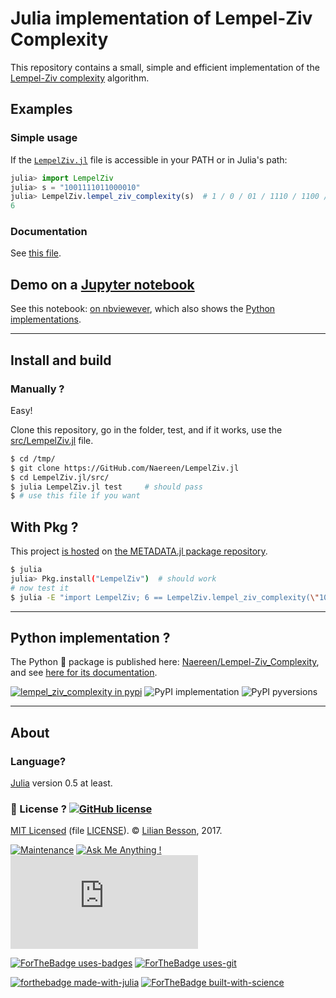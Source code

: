 # Julia implementation of Lempel-Ziv Complexity

This repository contains a small, simple and efficient implementation of the [Lempel-Ziv complexity](https://en.wikipedia.org/wiki/LempelZiv.jl) algorithm.

## Examples
### Simple usage
If the [`LempelZiv.jl`](src/LempelZiv.jl) file is accessible in your PATH or in Julia's path:

```julia
julia> import LempelZiv
julia> s = "1001111011000010"
julia> LempelZiv.lempel_ziv_complexity(s)  # 1 / 0 / 01 / 1110 / 1100 / 0010
6
```

### Documentation
See [this file](https://naereen.github.io/LempelZiv.jl/doc/index.html).

## Demo on a [Jupyter notebook](https://www.Jupyter.org/)
See this notebook: [on nbviewever](https://nbviewer.jupyter.org/github/Naereen/LempelZiv.jl/blob/master/Short_study_of_the_LempelZiv.jl.ipynb), which also shows the [Python implementations](https://github.com/Naereen/Lempel-Ziv_Complexity).

----

## Install and build
### Manually ?
Easy!

Clone this repository, go in the folder, test, and if it works, use the [src/LempelZiv.jl](src/LempelZiv.jl) file.

```bash
$ cd /tmp/
$ git clone https://GitHub.com/Naereen/LempelZiv.jl
$ cd LempelZiv.jl/src/
$ julia LempelZiv.jl test     # should pass
$ # use this file if you want
```

## With Pkg ?
This project [is hosted](https://github.com/Naereen/LempelZiv.jl/issues/1) on [the METADATA.jl package repository](https://pkg.julialang.org/LempelZiv.jl/).

```bash
$ julia
julia> Pkg.install("LempelZiv")  # should work
# now test it
$ julia -E "import LempelZiv; 6 == LempelZiv.lempel_ziv_complexity(\"1001111011000010\")"  # test
```

----

## Python implementation ?

The Python :snake: package is published here: [Naereen/Lempel-Ziv_Complexity](https://github.com/Naereen/Lempel-Ziv_Complexity),
and see [here for its documentation](https://naereen.github.io/Lempel-Ziv_Complexity/doc/index.html).

[![lempel_ziv_complexity in pypi](https://img.shields.io/pypi/v/lempel_ziv_complexity.svg)](https://pypi.org/project/LempelZiv.jl/)
![PyPI implementation](https://img.shields.io/pypi/implementation/lempel_ziv_complexity.svg)
![PyPI pyversions](https://img.shields.io/pypi/pyversions/lempel_ziv_complexity.svg)

----

## About
### Language?
[Julia](https://www.julialang.org/) version 0.5 at least.

### :scroll: License ? [![GitHub license](https://img.shields.io/github/license/Naereen/LempelZiv.jl.svg)](https://github.com/Naereen/badges/blob/master/LICENSE)
[MIT Licensed](https://lbesson.mit-license.org/) (file [LICENSE](LICENSE)).
© [Lilian Besson](https://GitHub.com/Naereen), 2017.

[![Maintenance](https://img.shields.io/badge/Maintained%3F-yes-green.svg)](https://GitHub.com/Naereen/LempelZiv.jl/graphs/commit-activity)
[![Ask Me Anything !](https://img.shields.io/badge/Ask%20me-anything-1abc9c.svg)](https://GitHub.com/Naereen/ama)
[![Analytics](https://ga-beacon.appspot.com/UA-38514290-17/github.com/Naereen/LempelZiv.jl/README.md?pixel)](https://GitHub.com/Naereen/LempelZiv.jl/)

[![ForTheBadge uses-badges](http://ForTheBadge.com/images/badges/uses-badges.svg)](http://ForTheBadge.com)
[![ForTheBadge uses-git](http://ForTheBadge.com/images/badges/uses-git.svg)](https://GitHub.com/)

[![forthebadge made-with-julia](http://ForTheBadge.com/images/badges/made-with-julia.svg)](https://www.julialang.org/)
[![ForTheBadge built-with-science](http://ForTheBadge.com/images/badges/built-with-science.svg)](https://GitHub.com/Naereen/)
